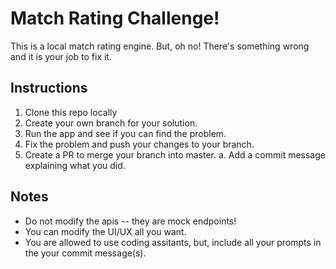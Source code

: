 # Match Rating Challenge!

This is a local match rating engine.  But, oh no! There's something wrong and it is your job to fix it.

## Instructions

1. Clone this repo locally
2. Create your own branch for your solution.
3. Run the app and see if you can find the problem.
4. Fix the problem and push your changes to your branch.
5. Create a PR to merge your branch into master.
    a. Add a commit message explaining what you did.

## Notes

- Do not modify the apis -- they are mock endpoints! 
- You can modify the UI/UX all you want.
- You are allowed to use coding assitants, but, include all your prompts in the your commit message(s).